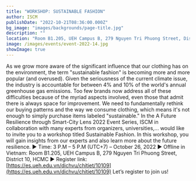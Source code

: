 ```yaml
---
title: "WORKSHOP: SUSTAINABLE FASHION"
author: ISCM
publishDate: "2022-10-21T08:36:00.000Z"
bg_image: "images/backgrounds/page-title.jpg"
description: "" 
location: "Room B1.205, UEH Campus B, 279 Nguyen Tri Phuong Street, District 10, HCMC"
image: /images/events/event-2022-14.jpg
showImage: true
---
```

As we grow more aware of the significant influence that our clothing has on the environment, the term "sustainable fashion" is becoming more and more popular (and overused). Given the seriousness of the current climate issue, the industry is accountable for between 4% and 10% of the world's annual greenhouse gas emissions. Too few brands now address all of these difficulties because of the myriad aspects involved, even those that admit there is always space for improvement. We need to fundamentally rethink our buying patterns and the way we consume clothing, which means it's not enough to simply purchase items labeled "sustainable."
In the A Future Resilience through Smart-City Lens 2022 Event Series, ISCM in collaboration with many experts from organizers, universities,... would like to invite you to a workshop titled Sustainable Fashion. In this workshop, you will gain insights from our experts and also learn more about the future resilience.
▶ Time: 3 P.M – 5 P.M (UTC+7) – October 26, 2022
▶ Offline in Vietnam: Room B1.205, UEH Campus B, 279 Nguyen Tri Phuong Street, District 10, HCMC
▶  Register link: [https://es.ueh.edu.vn/dichvu/chitiet/10109](https://es.ueh.edu.vn/dichvu/chitiet/10109)
Let’s register to join us!